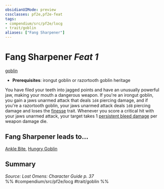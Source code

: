```yaml
---
obsidianUIMode: preview
cssclasses: pf2e,pf2e-feat
tags:
- compendium/src/pf2e/locg
- trait/goblin
aliases: ["Fang Sharpener"]
---
```

# Fang Sharpener  *Feat 1*  
[goblin](rules/traits/goblin.md "Goblin Ancestry & Heritage Trait")  

- **Prerequisites**: irongut goblin or razortooth goblin heritage

You have filed your teeth into jagged points and have an unusually powerful jaw, making your mouth a dangerous weapon. If you're an irongut goblin, you gain a jaws unarmed attack that deals `1d4` piercing damage, and if you're a razortooth goblin, your jaws unarmed attack deals `1d8` piercing damage and loses the [finesse](rules/traits/finesse.md "Finesse Weapon Trait") trait. Whenever you score a critical hit with your jaws unarmed attack, your target takes 1 [persistent bleed damage](rules/conditions.md#Persistent%20Damage) per weapon damage die.

## Fang Sharpener leads to...

[Ankle Bite](compendium/feats/ankle-bite-locg.md), [Hungry Goblin](compendium/feats/hungry-goblin-locg.md)

## Summary

*Source: Lost Omens: Character Guide p. 37*  
%% #compendium/src/pf2e/locg #trait/goblin %%